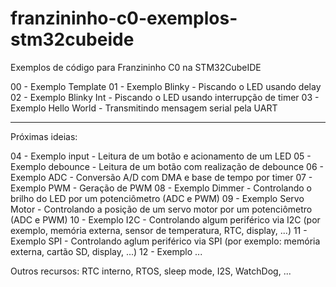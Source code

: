 # franzininho-c0-exemplos-stm32cubeide


Exemplos de código para Franzininho C0 na STM32CubeIDE

00 - Exemplo Template
01 - Exemplo Blinky         - Piscando o LED usando delay
02 - Exemplo Blinky Int     - Piscando o LED usando interrupção de timer
03 - Exemplo Hello World    - Transmitindo mensagem serial pela UART

---

Próximas ideias:

04 - Exemplo input          - Leitura de um botão e acionamento de um LED
05 - Exemplo debounce       - Leitura de um botão com realização de debounce
06 - Exemplo ADC            - Conversão A/D com DMA e base de tempo por timer
07 - Exemplo PWM            - Geração de PWM
08 - Exemplo Dimmer         - Controlando o brilho do LED por um potenciômetro (ADC e PWM)
09 - Exemplo Servo Motor    - Controlando a posição de um servo motor por um potenciômetro (ADC e PWM)
10 - Exemplo I2C            - Controlando algum periférico via I2C (por exemplo, memória externa, sensor de temperatura, RTC, display, ...)
11 - Exemplo SPI            - Controlando aglum periférico via SPI (por exemplo: memória externa, cartão SD, display, ...)
12 - Exemplo ...

Outros recursos: RTC interno, RTOS, sleep mode, I2S, WatchDog, ...